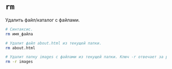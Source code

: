 # `rm`

Удалить файл/каталог с файлами.

```bash
# Синтаксис.
rm имя_файла

# Удалит файл about.html из текущей папки.
rm about.html

# Удалит папку images с файлами из текущей папки. Ключ -r отвечает за рекурсивное удаление файлов и папок.
rm -r images
```
